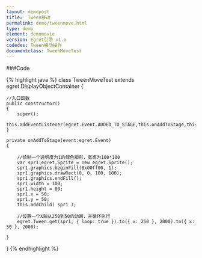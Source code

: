 ```yaml
---
layout: demopost
title:  Tween移动
permalink: demo/tweenmove.html
type: demo
element: demomovie
version: Egret引擎 v1.x
codedes: Tween移动操作
documentclass: TweenMoveTest
---
```


###Code

{% highlight java  %}
class TweenMoveTest extends egret.DisplayObjectContainer
{

    //入口函数
    public constructor()
    {
        super();
        this.addEventListener(egret.Event.ADDED_TO_STAGE,this.onAddToStage,this);
    }

    private onAddToStage(event:egret.Event)
    {

        //绘制一个透明度为1的绿色矩形，宽高为100*100
        var spr1:egret.Sprite = new egret.Sprite();
        spr1.graphics.beginFill(0x00ff00, 1);
        spr1.graphics.drawRect(0, 0, 100, 100);
        spr1.graphics.endFill();
        spr1.width = 100;
        spr1.height = 80;
        spr1.x = 50;
        spr1.y = 50;
        this.addChild( spr1 );

        //设置一个X轴从250到50的动画，并循环执行
        egret.Tween.get(spr1, { loop: true }).to({ x: 250 }, 2000).to({ x: 50 }, 2000);

    }

}
{% endhighlight %}